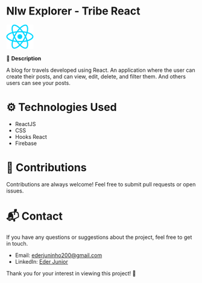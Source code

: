 # Nlw Explorer - Tribe React

<img
  src="/src/assets/react.svg"
  alt="react"
  title="React"
  style="display: inline-block; margin: 0 auto; max-width: 500px">


🚀 **Description**

A blog for travels developed using React. An application where the user can create their posts, and can view, edit, delete, and filter them. And others users can see your posts.

# ⚙️ Technologies Used
- ReactJS
- CSS
- Hooks React
- Firebase

# 🤝 Contributions
Contributions are always welcome! Feel free to submit pull requests or open issues.

# 📬 Contact
If you have any questions or suggestions about the project, feel free to get in touch.

- Email: ederjuninho200@gmail.com
- LinkedIn: [Eder Junior](https://www.linkedin.com/in/ederjuniordev/)

Thank you for your interest in viewing this project! 🙌
